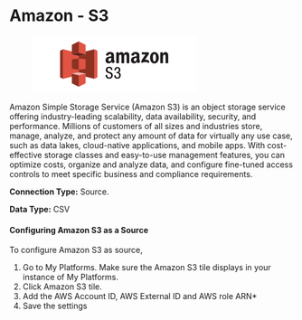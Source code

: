 # Amazon - S3

<div align="left">

<figure><img src=".gitbook/assets/image (73).png" alt="" width="290"><figcaption></figcaption></figure>

</div>

Amazon Simple Storage Service (Amazon S3) is an object storage service offering industry-leading scalability, data availability, security, and performance. Millions of customers of all sizes and industries store, manage, analyze, and protect any amount of data for virtually any use case, such as data lakes, cloud-native applications, and mobile apps. With cost-effective storage classes and easy-to-use management features, you can optimize costs, organize and analyze data, and configure fine-tuned access controls to meet specific business and compliance requirements.



**Connection Type:** Source.

**Data Type:** CSV

#### Configuring Amazon S3 as a Source

To configure Amazon S3 as source,

1. Go to My Platforms. Make sure the Amazon S3 tile displays in your instance of My Platforms.
2. Click Amazon S3 tile.
3. Add the AWS Account ID, AWS External ID and AWS role ARN\*
4. Save the settings

